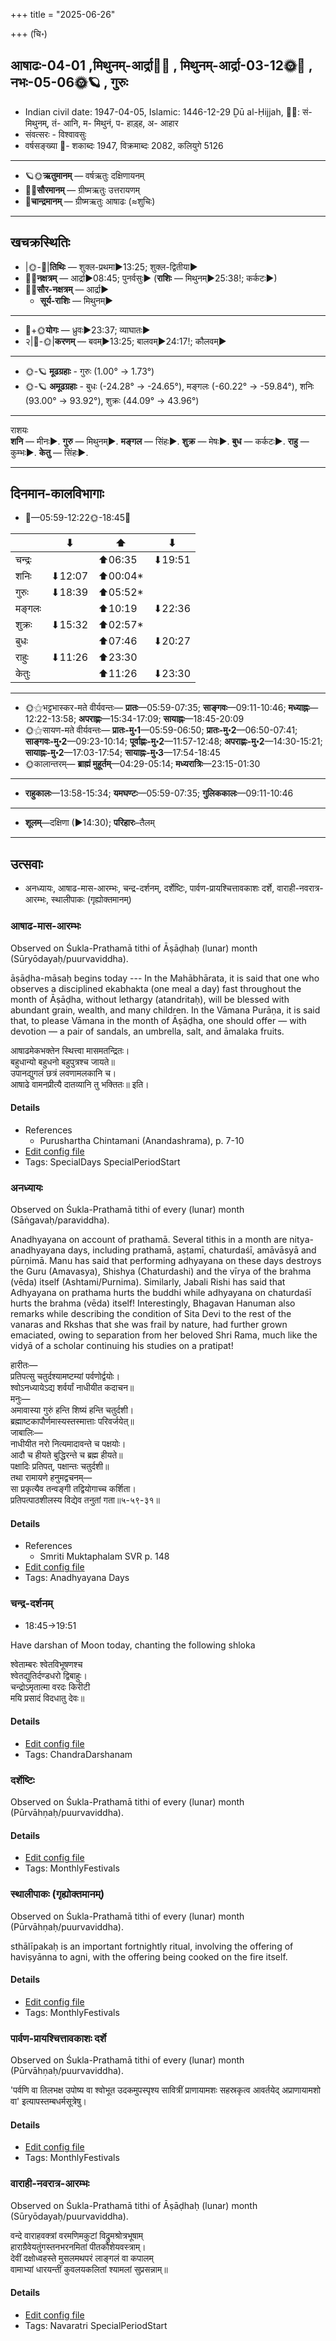+++
title = "2025-06-26"

+++
(चि॰)
## आषाढः-04-01  ,मिथुनम्-आर्द्रा🌛🌌  ,  मिथुनम्-आर्द्रा-03-12🌞🌌  ,  नभः-05-06🌞🪐  , गुरुः
- Indian civil date: 1947-04-05, Islamic: 1446-12-29 Ḏū al-Ḥijjah, 🌌🌞: सं- मिथुनम्, तं- आनि, म- मिथुनं, प- हाड़्ह, अ- आहार
- संवत्सरः - विश्वावसुः
- वर्षसङ्ख्या 🌛- शकाब्दः 1947, विक्रमाब्दः 2082, कलियुगे 5126
___________________
- 🪐🌞**ऋतुमानम्** — वर्षऋतुः दक्षिणायनम्
- 🌌🌞**सौरमानम्** — ग्रीष्मऋतुः उत्तरायणम्
- 🌛**चान्द्रमानम्** — ग्रीष्मऋतुः आषाढः (≈शुचिः)
___________________


## खचक्रस्थितिः
- |🌞-🌛|**तिथिः** — शुक्ल-प्रथमा►13:25; शुक्ल-द्वितीया►  
- 🌌🌛**नक्षत्रम्** — आर्द्रा►08:45; पुनर्वसुः► (**राशिः** — मिथुनम्►25:38!; कर्कटः►)  
- 🌌🌞**सौर-नक्षत्रम्** — आर्द्रा►  
  - **सूर्य-राशिः** — मिथुनम्► 
___________________
- 🌛+🌞**योगः** — ध्रुवः►23:37; व्याघातः►  
- २|🌛-🌞|**करणम्** — बवम्►13:25; बालवम्►24:17!; कौलवम्►  
___________________
- 🌞-🪐 **मूढग्रहाः** - गुरुः (1.00° → 1.73°)
- 🌞-🪐 **अमूढग्रहाः** - बुधः (-24.28° → -24.65°), मङ्गलः (-60.22° → -59.84°), शनिः (93.00° → 93.92°), शुक्रः (44.09° → 43.96°)
___________________
राशयः  
**शनि** — मीनः►. **गुरु** — मिथुनम्►. **मङ्गल** — सिंहः►. **शुक्र** — मेषः►. **बुध** — कर्कटः►. **राहु** — कुम्भः►. **केतु** — सिंहः►. 
___________________


## दिनमान-कालविभागाः
- 🌅—05:59-12:22🌞-18:45🌇  

|      |⬇     |⬆     |⬇     |
|------|-----|-----|------|
|चन्द्रः|     |⬆06:35 |⬇19:51 |
|शनिः   |⬇12:07 |⬆00:04*|     |
|गुरुः  |⬇18:39 |⬆05:52*|     |
|मङ्गलः |     |⬆10:19 |⬇22:36 |
|शुक्रः |⬇15:32 |⬆02:57*|     |
|बुधः   |     |⬆07:46 |⬇20:27 |
|राहुः  |⬇11:26 |⬆23:30 |     |
|केतुः  |     |⬆11:26 |⬇23:30 |
___________________
- 🌞⚝भट्टभास्कर-मते वीर्यवन्तः— **प्रातः**—05:59-07:35; **साङ्गवः**—09:11-10:46; **मध्याह्नः**—12:22-13:58; **अपराह्णः**—15:34-17:09; **सायाह्नः**—18:45-20:09  
- 🌞⚝सायण-मते वीर्यवन्तः— **प्रातः-मु॰1**—05:59-06:50; **प्रातः-मु॰2**—06:50-07:41; **साङ्गवः-मु॰2**—09:23-10:14; **पूर्वाह्णः-मु॰2**—11:57-12:48; **अपराह्णः-मु॰2**—14:30-15:21; **सायाह्नः-मु॰2**—17:03-17:54; **सायाह्नः-मु॰3**—17:54-18:45  
- 🌞कालान्तरम्— **ब्राह्मं मुहूर्तम्**—04:29-05:14; **मध्यरात्रिः**—23:15-01:30  
___________________
- **राहुकालः**—13:58-15:34; **यमघण्टः**—05:59-07:35; **गुलिककालः**—09:11-10:46  
___________________
- **शूलम्**—दक्षिणा (►14:30); **परिहारः**–तैलम्  
___________________

## उत्सवाः
- अनध्यायः, आषाढ-मास-आरम्भः, चन्द्र-दर्शनम्, दर्शेष्टिः, पार्वण-प्रायश्चित्तावकाशः दर्शे, वाराही-नवरात्र-आरम्भः, स्थालीपाकः (गृह्योक्तमानम्)
### आषाढ-मास-आरम्भः

Observed on Śukla-Prathamā tithi of Āṣāḍhaḥ (lunar) month (Sūryōdayaḥ/puurvaviddha). 

āṣāḍha-māsaḥ begins today --- In the Mahābhārata, it is said that one who observes a disciplined ekabhakta (one meal a day) fast throughout the month of Āṣāḍha, without lethargy (atandritaḥ), will be blessed with abundant grain, wealth, and many children. In the Vāmana Purāṇa, it is said that, to please Vāmana in the month of Āṣāḍha, one should offer — with devotion — a pair of sandals, an umbrella, salt, and āmalaka fruits.

आषाढमेकभक्तेन स्थित्त्वा मासमतन्द्रितः।  
बहुधान्यो बहुधनो बहुपुत्रश्च जायते॥  
उपानद्युगलं छत्रं लवणामलकानि च।  
आषाढे वामनप्रीत्यै दातव्यानि तु भक्तितः॥ इति।



#### Details
- References
  - Purushartha Chintamani (Anandashrama), p. 7-10
- [Edit config file](https://github.com/jyotisham/adyatithi/blob/master/time_focus/misc/lunar_month/tithi/04/01/ASADha-mAsa-ArambhaH.toml)
- Tags: SpecialDays SpecialPeriodStart


### अनध्यायः

Observed on Śukla-Prathamā tithi of every (lunar) month (Sāṅgavaḥ/paraviddha). 

Anadhyayana on account of prathamā. Several tithis in a month are nitya-anadhyayana days, including prathamā, aṣṭamī, chaturdaśī, amāvāsyā and pūrṇimā. Manu has said that performing adhyayana on these days destroys the Guru (Amavasya), Shishya (Chaturdashi) and the vīrya of the brahma (vēda) itself (Ashtami/Purnima). Similarly, Jabali Rishi has said that Adhyayana on prathama hurts the buddhi while adhyayana on chaturdaśī hurts the brahma (vēda) itself! Interestingly, Bhagavan Hanuman also remarks while describing the condition of Sita Devi to the rest of the vanaras and Rkshas that she was frail by nature, had further grown emaciated, owing to separation from her beloved Shri Rama, much like the vidyā of a scholar continuing his studies on a pratipat!

हारीतः—  
प्रतिपत्सु चतुर्दश्यामष्टम्यां पर्वणोर्द्वयोः।  
श्वोऽनध्यायेऽद्य शर्वर्यां नाधीयीत कदाचन॥  
मनुः—  
अमावास्या गुरुं हन्ति शिष्यं हन्ति चतुर्दशी।  
ब्रह्माष्टकापौर्णमास्यस्तस्मात्ताः परिवर्जयेत्॥  
जाबालिः—  
नाधीयीत नरो नित्यमादावन्ते च पक्षयोः।  
आदौ च हीयते बुद्धिरन्ते च ब्रह्म हीयते॥  
पक्षादिः प्रतिपत्, पक्षान्तः चतुर्दशी॥  
तथा रामायणे हनुमद्वचनम्—  
सा प्रकृत्यैव तन्वङ्गी तद्वियोगाच्च कर्शिता।  
प्रतिपत्पाठशीलस्य विद्येव तनुतां गता॥५-५९-३१॥



#### Details
- References
  - Smriti Muktaphalam SVR p.  148
- [Edit config file](https://github.com/jyotisham/adyatithi/blob/master/time_focus/adhyayana/lunar_month/tithi/00/01/anadhyAyaH~1.toml)
- Tags: Anadhyayana Days


### चन्द्र-दर्शनम्
- 18:45→19:51



Have darshan of Moon today, chanting the following shloka

श्वेताम्बरः श्वेतविभूषणश्च  
श्वेतद्युतिर्दण्डधरो द्विबाहुः।  
चन्द्रोऽमृतात्मा वरदः किरीटी  
मयि प्रसादं विदधातु देवः॥



#### Details
- [Edit config file](https://github.com/jyotisham/adyatithi/blob/master/devatA/graha/description_only/candra-darzanam.toml)
- Tags: ChandraDarshanam


### दर्शेष्टिः



Observed on Śukla-Prathamā tithi of every (lunar) month (Pūrvāhṇaḥ/puurvaviddha).

#### Details
- [Edit config file](https://github.com/jyotisham/adyatithi/blob/master/gRhya/general/description_only/darsheShTiH.toml)
- Tags: MonthlyFestivals


### स्थालीपाकः (गृह्योक्तमानम्)

Observed on Śukla-Prathamā tithi of every (lunar) month (Pūrvāhṇaḥ/puurvaviddha). 

sthālīpakaḥ is an important fortnightly ritual, involving the offering of haviṣyānna to agni, with the offering being cooked on the fire itself.

#### Details
- [Edit config file](https://github.com/jyotisham/adyatithi/blob/master/gRhya/Apastamba_seasonal/lunar_month/tithi/00/01/gRhyokta-sthAlIpAkaH_1.toml)
- Tags: MonthlyFestivals


### पार्वण-प्रायश्चित्तावकाशः दर्शे

Observed on Śukla-Prathamā tithi of every (lunar) month (Pūrvāhṇaḥ/puurvaviddha). 

'पर्वणि वा तिलभक्ष उपोष्य वा श्वोभूत उदकमुपस्पृश्य सावित्रीं प्राणायामशः सहस्रकृत्व आवर्तयेद् अप्राणायामशो वा' इत्यापस्तम्बधर्मसूत्रेषु।

#### Details
- [Edit config file](https://github.com/jyotisham/adyatithi/blob/master/gRhya/Apastamba/lunar_month/tithi/00/01/pArvaNa-prAyashcittAvakAshaH_1.toml)
- Tags: MonthlyFestivals


### वाराही-नवरात्र-आरम्भः

Observed on Śukla-Prathamā tithi of Āṣāḍhaḥ (lunar) month (Sūryōdayaḥ/puurvaviddha). 

वन्दे वाराहवक्त्रां वरमणिमकुटां विद्रुमश्रोत्रभूषाम्  
हाराग्रैवेयतुंगस्तनभरनमितां पीतकौशेयवस्त्राम्।  
देवीं दक्षोध्वहस्ते मुसलमथपरं लाङ्गलं वा कपालम्  
वामाभ्यां धारयन्तीं कुवलयकलितां श्यामलां सुप्रसन्नाम्॥



#### Details
- [Edit config file](https://github.com/jyotisham/adyatithi/blob/master/devatA/shakti/lunar_month/tithi/04/01/vArAhI-navarAtra-ArambhaH.toml)
- Tags: Navaratri SpecialPeriodStart



